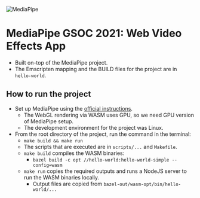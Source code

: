 
<!-- ![GSOC](docs/images/gsoc.png) -->
![MediaPipe](docs/images/mediapipe_small.png) 

# MediaPipe GSOC 2021: Web Video Effects App
- Built on-top of the MediaPipe project.
- The Emscripten mapping and the BUILD files for the project are in `hello-world`.


## How to run the project
- Set up MediaPipe using the [official instructions](https://google.github.io/mediapipe/getting_started/cpp.html).
    - The WebGL rendering via WASM uses GPU, so we need GPU version of MediaPipe setup.
    - The development environment for the project was Linux.
- From the root directory of the project, run the command in the terminal:
    - `make build && make run`
    - The scripts that are executed are in `scripts/...` and `Makefile`.
    - `make build` compiles the WASM binaries:
        - `bazel build -c opt //hello-world:hello-world-simple --config=wasm`
    - `make run` copies the required outputs and runs a NodeJS server to run the WASM binaries locally.
        - Output files are copied from `bazel-out/wasm-opt/bin/hello-world/...`